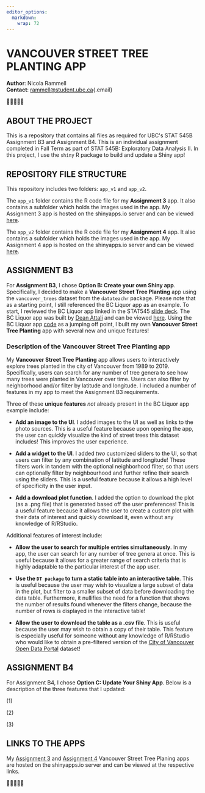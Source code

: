 ```yaml
---
editor_options: 
  markdown: 
    wrap: 72
---
```


# VANCOUVER STREET TREE PLANTING APP

**Author**: Nicola Rammell\
**Contact**:
[rammell\@student.ubc.ca](mailto:rammell@student.ubc.ca){.email}

🌲🌳🌲🌳🌲

## ABOUT THE PROJECT

This is a repository that contains all files as required for UBC's STAT
545B Assignment B3 and Assignment B4. This is an individual assignment
completed in Fall Term as part of STAT 545B: Exploratory Data Analysis
II. In this project, I use the `shiny` R package to build and update a
Shiny app!

## REPOSITORY FILE STRUCTURE

This repository includes two folders: `app_v1` and `app_v2`.

The `app_v1` folder contains the R code file for my **Assignment 3**
app. It also contains a subfolder which holds the images used in the
app. My Assignment 3 app is hosted on the shinyapps.io server and can be
viewed [here](https://nicolarammell.shinyapps.io/app_v1/).

The `app_v2` folder contains the R code file for my **Assignment 4**
app. It also contains a subfolder which holds the images used in the
app. My Assignment 4 app is hosted on the shinyapps.io server and can be
viewed [here](https://nicolarammell.shinyapps.io/app_v2/).

## ASSIGNMENT B3

For **Assignment B3**, I chose **Option B: Create your own Shiny app**.
Specifically, I decided to make a **Vancouver Street Tree Planting** app
using the `vancouver_trees` dataset from the `datateachr` package.
Please note that as a starting point, I still referenced the BC Liquor
app as an example. To start, I reviewed the BC Liquor app linked in the
STAT545 [slide
deck](https://docs.google.com/presentation/d/1dXhqqsD7dPOOdcC5Y7RW--dEU7UfU52qlb0YD3kKeLw/edit#slide=id.p).
The BC Liquor app was built by [Dean
Attali](https://github.com/daattali) and can be viewed
[here](https://daattali.com/shiny/bcl/). Using the BC Liquor app
[code](https://github.com/daattali/shiny-server/tree/master/bcl) as a
jumping off point, I built my own **Vancouver Street Tree Planting** app
with several new and unique features!

### Description of the Vancouver Street Tree Planting app

My **Vancouver Street Tree Planting** app allows users to interactively
explore trees planted in the city of Vancouver from 1989 to 2019.
Specifically, users can search for any number of tree genera to see how
many trees were planted in Vancouver over time. Users can also filter by
neighborhood and/or filter by latitude and longitude. I included a
number of features in my app to meet the Assignment B3 requirements.

Three of these **unique features** *not* already present in the BC
Liquor app example include:

-   **Add an image to the UI**. I added images to the UI as well as
    links to the photo sources. This is a useful feature because upon
    opening the app, the user can quickly visualize the kind of street
    trees this dataset includes! This improves the user experience.

-   **Add a widget to the UI**. I added *two* customized sliders to the
    UI, so that users can filter by any combination of latitude and
    longitude! These filters work in tandem with the optional
    neighborhood filter, so that users can optionally filter by
    neighbourhood and further refine their search using the sliders.
    This is a useful feature because it allows a high level of
    specificity in the user input.

-   **Add a download plot function**. I added the option to download the
    plot (as a .png file) that is generated based off the user
    preferences! This is a useful feature because it allows the user to
    create a custom plot with their data of interest and quickly
    download it, even without any knowledge of R/RStudio.

Additional features of interest include:

-   **Allow the user to search for multiple entries simultaneously**. In
    my app, the user can search for any number of tree genera at once.
    This is useful because it allows for a greater range of search
    criteria that is highly adaptable to the particular interest of the
    app user.

-   **Use the `DT package` to turn a static table into an interactive
    table**. This is useful because the user may wish to visualize a
    large subset of data in the plot, but filter to a smaller subset of
    data before downloading the data table. Furthermore, it nullifies
    the need for a function that shows the number of results found
    whenever the filters change, because the number of rows is displayed
    in the interactive table!

-   **Allow the user to download the table as a .csv file**. This is
    useful because the user may wish to obtain a copy of their table.
    This feature is especially useful for someone without any knowledge
    of R/RStudio who would like to obtain a pre-filtered version of the
    [City of Vancouver Open Data
    Portal](https://opendata.vancouver.ca/explore/dataset/street-trees/information/?disjunctive.species_name&disjunctive.common_name&disjunctive.on_street&disjunctive.neighbourhood_name)
    dataset!

## ASSIGNMENT B4

For Assignment B4, I chose **Option C: Update Your Shiny App**. Below is
a description of the three features that I updated:

(1) 

(2) 

(3) 

## LINKS TO THE APPS

My [Assignment 3](https://nicolarammell.shinyapps.io/app_v1/) and
[Assignment 4](https://nicolarammell.shinyapps.io/app_v2/) Vancouver
Street Tree Planing apps are hosted on the shinyapps.io server and can
be viewed at the respective links.

🌲🌳🌲🌳🌲
